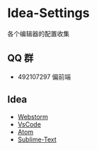 # Idea-Settings
各个编辑器的配置收集

## QQ 群
*	492107297 偏前端

## Idea
- [Webstorm](./Webstorm.md)
- [VsCode](./VsCode.md)
- [Atom](./Atom.md)
- [Sublime-Text](https://github.com/jikeytang/sublime-text)
